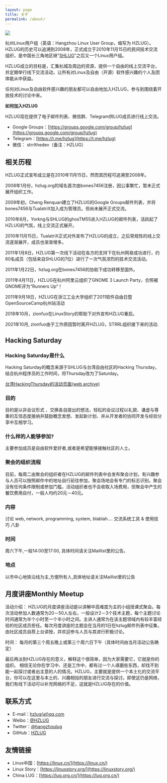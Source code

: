 ```yaml
---
layout: page
title: 关于
permalink: /about/
---
```


![](https://user-images.githubusercontent.com/16535685/187625519-f9f855e2-e0f0-40d6-8d5a-e9e0385becc7.png)

杭州Linux用户组（英语：Hangzhou Linux User Group，缩写为 HZLUG）。HZLUG的历史可以追溯到2008年，正式成立于2010年11月15日的民间技术交流组织，是中国长三角地区继“[SHLUG](http://www.shlug.org/)”之后又一个Linux用户组。

HZLUG成立的目标是，汇集杭城及周边的资源，提供一个自由的线上交流平台，并定期举行线下交流活动，让所有对Linux及自由（开源）软件感兴趣的个人及团体能从中获益。

任何对Linux及自由软件感兴趣的朋友都可以自由地加入HZLUG，参与到围绕着开放技术的讨论中来。

**如何加入HZLUG**

HZLUG现在提供了电子邮件列表、微信群、Telegram供LUG成员进行线上交流。

- Google Groups：[https://groups.google.com/group/hzlug](https://groups.google.com/group/hzlug)
- Telegram：[https://t.me/hzlug](https://t.me/hzlug)
- 微信： strrlthedev（备注：HZLUG）

## 相关历程

HZLUG正式宣布成立是在2010年11月15日，然而其历程可追溯至2008年。

2008年1月份，hzlug.org的域名首次由bones7456注册，因公事繁忙，暂未正式展开组织工作。

2009年初，Cheng Renquan建立了HZLUG的Google Groups邮件列表，并将bones7456与TualatriX加入成为管理员。但尚未展开正式交流。

2010年8月，Yorkng与SHLUG的ghosTM55进入HZLUG的邮件列表，活跃起了HZLUG的气氛，线上交流正式展开。

2010年11月15日，TualatriX正式对外宣布了HZLUG的成立，之后常规性的线上交流逐渐展开，成员也渐渐增多。

2011年1月8日，HZLUG第一次线下活动在各方的支持下在杭州网易成功进行，约60名成员（包括来自SHLUG的7位）进行了一次气氛浓烈的技术交流活动。

2011年1月22日，hzlug.org在bones7456的协助下成功转移至国外。

2011年4月11日，HZLUG在杭州阿里云组织了GNOME 3 Launch Party，合照被GNOME评为“Runners Up“！

2011年9月18日，HZLUG在浙江工业大学组织了2011软件自由日暨OpenSourceCamp杭州站活动

2018年10月，zionfuo在LinuxStory的帮助下对外宣布HZLUG重启。

2021年10月, zionfuo由于工作原因暂时离开HZLUG，STRRL组织接下来的活动.

## Hacking Saturday

### Hacking Saturday是什么

Hacking Saturday的概念来源于SHLUG与台湾自由社区的Hacking Thursday，结合杭州程序员的工作时间，将Thursday改为了Saturday。

[台湾HackingThursday的活动页面(web archive)](https://web.archive.org/web/20101222013850/http://hack.ingday.org:80/)

### 目的

目的是以非会议形式 、交换各自提出的想法，轻松的会议过程以礼貌、谦虚与尊重的互信态度接纳并鼓励概念发想、发起新计划、并从开发者的协同开发与经验分享中互相学习。

### 什么样的人能够参加?

主要参加成员是自由软件爱好者,或者是希望能够接触社区的人士。

### 聚会的组织流程

目前，每周二由聚会的组织者在HZLUG的邮件列表中会发布聚会计划，有兴趣参与人员可以按照邮件中的地址自行前往参加，聚会场地会有专门的标志识别。聚会没有任何条件限制或参加门槛，活动组织者也不会收取入场费用，但聚会中产生的餐饮费用自付，一般人均约20元－40元。

### 内容

讨论 web, network, programming, system, blablah…. 交流系统工具 & 使用技巧 八卦

### 时间

周六下午,一般14:00至17:00, 具体时间请关注Maillist里的公告。

### 地点

以市中心地铁沿线为主,方便所有人,具体地址请关注Maillist里的公告

## 月度讲座Monthly Meetup

活动介绍：
HZLUG的月度讲座活动是以讲解中高难度为主的小组授课式聚会。每次活动参加人数通常为20－50人左右，一般设计2－3个技术主题，每个主题讨论时间通常为半个小时至一个半小时之间。主讲人通常为在该主题领域内有较丰富经验的社区成员担任。每次月度讲座的主题会在当月的1日在hzlug邮件列表中征集，由社区成员自荐上台讲授，并欢迎参与人员与其进行积极讨论。

时间：
每月的第三个周五晚上或第三个周六日下午（具体时间由当月活动公告确定）

最后再淡到HZLUG存在的意义，解释这个很简单，因为大家需要它，它就是你的组织。
相信无论你在学习中、还是工作中，都有过一个人琢磨些东西，却找不到能一起探讨或者出主意的人的情况。HZLUG，主要就是提供一个本土化的交流平台，你可以在这里与本土的、兴趣相投的朋友进行交流与探讨。即使这仍是网络，我们有线下活动可以补充网络的不足，这就是HZLUG存在的价值。

## 联系方式

- E-mail：[hzlug{at}qq.com](mailto:hzlug@qq.com)
- Weibo：[@HZLUG](https://weibo.com/hzlug)
- Twitter：[@hangzhoulug](https://twitter.com/hangzhoulug)
- GitHub：[HZLUG](https://github.com/hzlug)

## 友情链接

- Linux中国：[https://linux.cn/](https://linux.cn/)
- Linux Story：[https://linuxstory.org/](https://linuxstory.org/)
- China LUG：[https://lug.org.cn/](https://lug.org.cn/)
